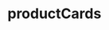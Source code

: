 <!-- generated by markdown-notes-tree -->

# productCards

<!-- optional markdown-notes-tree directory description starts here -->

<!-- optional markdown-notes-tree directory description ends here -->


